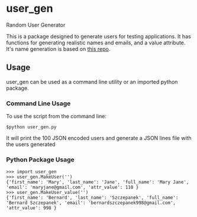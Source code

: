 # user_gen
Random User Generator

This is a package designed to generate users for testing applications. It has functions for generating realistic names and emails, and a value attribute.
It's name generation is based on [this repo](https://github.com/treyhunner/names). 

## Usage
user_gen can be used as a command line utility or an imported python package.

### Command Line Usage
To use the script from the command line: 
```
$python user_gen.py
```
It will print the 100 JSON encoded users and generate a JSON lines file with the users generated

### Python Package Usage
```
>>> import user_gen
>>> user_gen.MakeUser('')
{'first_name': 'Mary', 'last_name': 'Jane', 'full_name': 'Mary Jane', 'email': 'maryjane@gmail.com', 'attr_value': 110 }
>>> user_gen.MakeUser_value('')
{'first_name': 'Bernard', 'last_name': 'Szczepanek', 'full_name': 'Bernard Szczepanek', 'email': 'bernardszczepanek998@gmail.com', 'attr_value': 998 }
```


